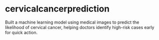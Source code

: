 # cervicalcancerprediction
Built a machine learning model using medical images to predict the likelihood of cervical cancer, helping doctors identify high-risk cases early for quick action.
